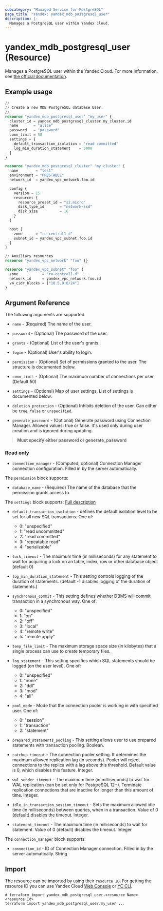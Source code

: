 ```yaml
---
subcategory: "Managed Service for PostgreSQL"
page_title: "Yandex: yandex_mdb_postgresql_user"
description: |-
  Manages a PostgreSQL user within Yandex Cloud.
---
```


# yandex_mdb_postgresql_user (Resource)

Manages a PostgreSQL user within the Yandex Cloud. For more information, see [the official documentation](https://yandex.cloud/docs/managed-postgresql/).

## Example usage

```terraform
//
// Create a new MDB PostgreSQL database User.
//
resource "yandex_mdb_postgresql_user" "my_user" {
  cluster_id = yandex_mdb_postgresql_cluster.my_cluster.id
  name       = "alice"
  password   = "password"
  conn_limit = 50
  settings = {
    default_transaction_isolation = "read committed"
    log_min_duration_statement    = 5000
  }
}

resource "yandex_mdb_postgresql_cluster" "my_cluster" {
  name        = "test"
  environment = "PRESTABLE"
  network_id  = yandex_vpc_network.foo.id

  config {
    version = 15
    resources {
      resource_preset_id = "s2.micro"
      disk_type_id       = "network-ssd"
      disk_size          = 16
    }
  }

  host {
    zone      = "ru-central1-d"
    subnet_id = yandex_vpc_subnet.foo.id
  }
}

// Auxiliary resources
resource "yandex_vpc_network" "foo" {}

resource "yandex_vpc_subnet" "foo" {
  zone           = "ru-central1-d"
  network_id     = yandex_vpc_network.foo.id
  v4_cidr_blocks = ["10.5.0.0/24"]
}
```

## Argument Reference

The following arguments are supported:

* `name` - (Required) The name of the user.

* `password` - (Optional) The password of the user.

* `grants` - (Optional) List of the user's grants.

* `login` - (Optional) User's ability to login.

* `permission` - (Optional) Set of permissions granted to the user. The structure is documented below.

* `conn_limit` - (Optional) The maximum number of connections per user. (Default 50)

* `settings` - (Optional) Map of user settings. List of settings is documented below.

* `deletion_protection` - (Optional) Inhibits deletion of the user. Can either be `true`, `false` or `unspecified`.

* `generate_password` - (Optional) Generate password using Connection Manager. Allowed values: true or false. It's used only during user creation and is ignored during updating.

> **Must specify either password or generate_password**

### Read only
* `connection_manager` - (Computed, optional) Connection Manager connection configuration. Filled in by the server automatically.

The `permission` block supports:

* `database_name` - (Required) The name of the database that the permission grants access to.

The `settings` block supports: [Full description](https://yandex.cloud/docs/managed-postgresql/api-ref/grpc/Cluster/create#yandex.cloud.mdb.postgresql.v1.UserSettings)

* `default_transaction_isolation` - defines the default isolation level to be set for all new SQL transactions. One of:
  - 0: "unspecified"
  - 1: "read uncommitted"
  - 2: "read committed"
  - 3: "repeatable read"
  - 4: "serializable"

* `lock_timeout` - The maximum time (in milliseconds) for any statement to wait for acquiring a lock on an table, index, row or other database object (default 0)

* `log_min_duration_statement` - This setting controls logging of the duration of statements. (default -1 disables logging of the duration of statements.)

* `synchronous_commit` - This setting defines whether DBMS will commit transaction in a synchronous way. One of:
  - 0: "unspecified"
  - 1: "on"
  - 2: "off"
  - 3: "local"
  - 4: "remote write"
  - 5: "remote apply"

* `temp_file_limit` - The maximum storage space size (in kilobytes) that a single process can use to create temporary files.

* `log_statement` - This setting specifies which SQL statements should be logged (on the user level). One of:
  - 0: "unspecified"
  - 1: "none"
  - 2: "ddl"
  - 3: "mod"
  - 4: "all"

* `pool_mode` - Mode that the connection pooler is working in with specified user. One of:
  - 0: "session"
  - 1: "transaction"
  - 2: "statement"

* `prepared_statements_pooling` - This setting allows user to use prepared statements with transaction pooling. Boolean.

* `catchup_timeout` - The connection pooler setting. It determines the maximum allowed replication lag (in seconds). Pooler will reject connections to the replica with a lag above this threshold. Default value is 0, which disables this feature. Integer.

* `wal_sender_timeout` - The maximum time (in milliseconds) to wait for WAL replication (can be set only for PostgreSQL 12+). Terminate replication connections that are inactive for longer than this amount of time. Integer.

* `idle_in_transaction_session_timeout` - Sets the maximum allowed idle time (in milliseconds) between queries, when in a transaction. Value of 0 (default) disables the timeout. Integer.

* `statement_timeout` - The maximum time (in milliseconds) to wait for statement. Value of 0 (default) disables the timeout. Integer

The `connection_manager` block supports:

* `connection_id` - ID of Connection Manager connection. Filled in by the server automatically. String.

## Import

The resource can be imported by using their `resource ID`. For getting the resource ID you can use Yandex Cloud [Web Console](https://console.yandex.cloud) or [YC CLI](https://yandex.cloud/docs/cli/quickstart).

```shell
# terraform import yandex_mdb_postgresql_user.<resource Name> <resource Id>
terraform import yandex_mdb_postgresql_user.my_user ...
```
